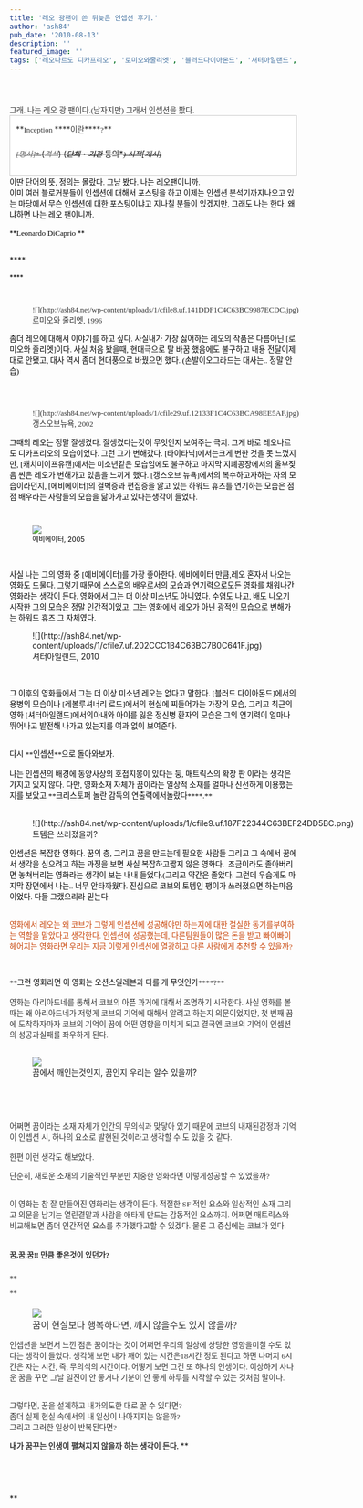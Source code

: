 ```yaml
---
title: '레오 광팬이 쓴 뒤늦은 인셉션 후기.'
author: 'ash84'
pub_date: '2010-08-13'
description: ''
featured_image: ''
tags: ['레오나르도 디카프리오', '로미오와줄리엣', '블러드다이아몬드', '셔터아일랜드', '인셉션', '캐치미이프유캔']
---
```



<font class="Apple-style-span" face="Dotum" size="3"><span class="Apple-style-span" style="LINE-HEIGHT: 26px; FONT-SIZE: 13px">  
</span></font>

  
<div style="LINE-HEIGHT: 2"></div>  
<span style="COLOR: #333333; mso-bidi-font-size: 10.0pt; mso-ascii-font-family: '맑은 고딕'; mso-ascii-theme-font: major-latin; mso-fareast-font-family: '맑은 고딕'; mso-fareast-theme-font: major-latin; mso-hansi-font-family: '맑은 고딕'; mso-hansi-theme-font: major-latin; mso-bidi-font-family: 굴림; mso-font-kerning: 0pt"><span style="FONT-FAMILY: Dotum"><span style="FONT-SIZE: 10pt">그래</span></span><span lang="EN-US"><span style="FONT-FAMILY: Dotum"><span style="FONT-SIZE: 10pt">. </span></span></span><span style="FONT-FAMILY: Dotum"><span style="FONT-SIZE: 10pt">나는 레오 광 팬이다</span></span><span lang="EN-US"><span style="FONT-FAMILY: Dotum"><span style="FONT-SIZE: 10pt">.(</span></span></span><span style="FONT-FAMILY: Dotum"><span style="FONT-SIZE: 10pt">남자지만</span></span><span lang="EN-US"><span style="FONT-FAMILY: Dotum"><span style="FONT-SIZE: 10pt">) </span></span></span><span style="FONT-FAMILY: Dotum"><span style="FONT-SIZE: 10pt">그래서 인셉션을 봤다</span></span><span lang="EN-US"><span style="FONT-FAMILY: Dotum"><span style="FONT-SIZE: 10pt">.</span></span></span></span>

  
<div class="txc-textbox" style="BORDER-BOTTOM: rgb(203,203,203) 1px solid; BORDER-LEFT: rgb(203,203,203) 1px solid; PADDING-BOTTOM: 10px; LINE-HEIGHT: 2; BACKGROUND-COLOR: rgb(255,255,255); PADDING-LEFT: 10px; PADDING-RIGHT: 10px; BORDER-TOP: rgb(203,203,203) 1px solid; BORDER-RIGHT: rgb(203,203,203) 1px solid; PADDING-TOP: 10px">  
<span lang="EN-US" style="COLOR: #333333; mso-bidi-font-size: 10.0pt; mso-ascii-font-family: '맑은 고딕'; mso-ascii-theme-font: major-latin; mso-fareast-font-family: '맑은 고딕'; mso-fareast-theme-font: major-latin; mso-hansi-font-family: '맑은 고딕'; mso-hansi-theme-font: major-latin; mso-bidi-font-family: 굴림; mso-font-kerning: 0pt">**<span style="FONT-FAMILY: Dotum"><span style="FONT-SIZE: 10pt">Inception </span></span>**</span><span style="COLOR: #333333; mso-bidi-font-size: 10.0pt; mso-ascii-font-family: '맑은 고딕'; mso-ascii-theme-font: major-latin; mso-fareast-font-family: '맑은 고딕'; mso-fareast-theme-font: major-latin; mso-hansi-font-family: '맑은 고딕'; mso-hansi-theme-font: major-latin; mso-bidi-font-family: 굴림; mso-font-kerning: 0pt">**<span style="FONT-FAMILY: Dotum"><span style="FONT-SIZE: 10pt">이란</span></span>**<span lang="EN-US">**<span style="FONT-FAMILY: Dotum"><span style="FONT-SIZE: 10pt">?</span></span>**<?xml:namespace prefix = o /?>
</span></span>

  
<span lang="EN-US" style="COLOR: #666666; mso-bidi-font-size: 10.0pt; mso-ascii-font-family: '맑은 고딕'; mso-ascii-theme-font: major-latin; mso-fareast-font-family: '맑은 고딕'; mso-fareast-theme-font: major-latin; mso-hansi-font-family: '맑은 고딕'; mso-hansi-theme-font: major-latin; mso-bidi-font-family: 굴림; mso-font-kerning: 0pt"><s><span style="FONT-FAMILY: Dotum"><span style="FONT-SIZE: 10pt">*[*</span></span></s></span><span style="COLOR: #666666; mso-bidi-font-size: 10.0pt; mso-ascii-font-family: '맑은 고딕'; mso-ascii-theme-font: major-latin; mso-fareast-font-family: '맑은 고딕'; mso-fareast-theme-font: major-latin; mso-hansi-font-family: '맑은 고딕'; mso-hansi-theme-font: major-latin; mso-bidi-font-family: 굴림; mso-font-kerning: 0pt"><s><span style="FONT-FAMILY: Dotum"><span style="FONT-SIZE: 10pt">*명사*</span></span></s><span lang="EN-US"><s><span style="FONT-FAMILY: Dotum"><span style="FONT-SIZE: 10pt">*]*</span></span></s></span></span><span lang="EN-US" style="COLOR: #313131; mso-bidi-font-size: 10.0pt; mso-ascii-font-family: '맑은 고딕'; mso-ascii-theme-font: major-latin; mso-fareast-font-family: '맑은 고딕'; mso-fareast-theme-font: major-latin; mso-hansi-font-family: '맑은 고딕'; mso-hansi-theme-font: major-latin; mso-bidi-font-family: 굴림; mso-font-kerning: 0pt"><s><span style="FONT-FAMILY: Dotum"><span style="FONT-SIZE: 10pt">* *</span></span></s></span><span lang="EN-US" style="COLOR: #666666; mso-bidi-font-size: 10.0pt; mso-ascii-font-family: '맑은 고딕'; mso-ascii-theme-font: major-latin; mso-fareast-font-family: '맑은 고딕'; mso-fareast-theme-font: major-latin; mso-hansi-font-family: '맑은 고딕'; mso-hansi-theme-font: major-latin; mso-bidi-font-family: 굴림; mso-font-kerning: 0pt"><s><span style="FONT-FAMILY: Dotum"><span style="FONT-SIZE: 10pt">*(*</span></span></s></span><span style="COLOR: #666666; mso-bidi-font-size: 10.0pt; mso-ascii-font-family: '맑은 고딕'; mso-ascii-theme-font: major-latin; mso-fareast-font-family: '맑은 고딕'; mso-fareast-theme-font: major-latin; mso-hansi-font-family: '맑은 고딕'; mso-hansi-theme-font: major-latin; mso-bidi-font-family: 굴림; mso-font-kerning: 0pt"><s><span style="FONT-FAMILY: Dotum"><span style="FONT-SIZE: 10pt">*격식*</span></span></s><span lang="EN-US"><s><span style="FONT-FAMILY: Dotum"><span style="FONT-SIZE: 10pt">*)*</span></span></s></span></span><span lang="EN-US" style="COLOR: #313131; mso-bidi-font-size: 10.0pt; mso-ascii-font-family: '맑은 고딕'; mso-ascii-theme-font: major-latin; mso-fareast-font-family: '맑은 고딕'; mso-fareast-theme-font: major-latin; mso-hansi-font-family: '맑은 고딕'; mso-hansi-theme-font: major-latin; mso-bidi-font-family: 굴림; mso-font-kerning: 0pt"><s><span style="FONT-FAMILY: Dotum"><span style="FONT-SIZE: 10pt">* *</span></span></s></span><span lang="EN-US" style="COLOR: black; mso-bidi-font-size: 10.0pt; mso-ascii-font-family: '맑은 고딕'; mso-ascii-theme-font: major-latin; mso-fareast-font-family: '맑은 고딕'; mso-fareast-theme-font: major-latin; mso-hansi-font-family: '맑은 고딕'; mso-hansi-theme-font: major-latin; mso-bidi-font-family: 굴림; mso-font-kerning: 0pt"><s><span style="FONT-FAMILY: Dotum"><span style="FONT-SIZE: 10pt">*(*</span></span></s></span><span style="COLOR: black; mso-bidi-font-size: 10.0pt; mso-ascii-font-family: '맑은 고딕'; mso-ascii-theme-font: major-latin; mso-fareast-font-family: '맑은 고딕'; mso-fareast-theme-font: major-latin; mso-hansi-font-family: '맑은 고딕'; mso-hansi-theme-font: major-latin; mso-bidi-font-family: 굴림; mso-font-kerning: 0pt"><s><span style="FONT-FAMILY: Dotum"><span style="FONT-SIZE: 10pt">*단체*</span></span></s></span><span style="FONT-FAMILY: 'MS Mincho'; COLOR: black; mso-bidi-font-size: 10.0pt; mso-ascii-font-family: '맑은 고딕'; mso-ascii-theme-font: major-latin; mso-bidi-font-family: 'MS Mincho'; mso-font-kerning: 0pt"><s><span style="FONT-FAMILY: Dotum"><span style="FONT-SIZE: 10pt">*・*</span></span></s></span><span style="COLOR: black; mso-bidi-font-size: 10.0pt; mso-ascii-font-family: '맑은 고딕'; mso-ascii-theme-font: major-latin; mso-fareast-font-family: '맑은 고딕'; mso-fareast-theme-font: major-latin; mso-hansi-font-family: '맑은 고딕'; mso-hansi-theme-font: major-latin; mso-bidi-font-family: 돋움; mso-font-kerning: 0pt"><s><span style="FONT-FAMILY: Dotum"><span style="FONT-SIZE: 10pt">*기관*</span></span></s></span><span style="COLOR: black; mso-bidi-font-size: 10.0pt; mso-ascii-font-family: '맑은 고딕'; mso-ascii-theme-font: major-latin; mso-fareast-font-family: '맑은 고딕'; mso-fareast-theme-font: major-latin; mso-hansi-font-family: '맑은 고딕'; mso-hansi-theme-font: major-latin; mso-bidi-font-family: 굴림; mso-font-kerning: 0pt"><s><span style="FONT-FAMILY: Dotum"><span style="FONT-SIZE: 10pt">* 등의*</span></span></s><span lang="EN-US"><s><span style="FONT-FAMILY: Dotum"><span style="FONT-SIZE: 10pt">*) *</span></span></s></span><s><span style="FONT-FAMILY: Dotum"><span style="FONT-SIZE: 10pt">*시작*</span></span></s><span lang="EN-US"><s><span style="FONT-FAMILY: Dotum"><span style="FONT-SIZE: 10pt">*[*</span></span></s></span><s><span style="FONT-FAMILY: Dotum"><span style="FONT-SIZE: 10pt">*개시*</span></span></s><span lang="EN-US"><s><span style="FONT-FAMILY: Dotum"><span style="FONT-SIZE: 10pt">*]*</span></span></s></span></span>

</div>  
<span style="COLOR: black; mso-bidi-font-size: 10.0pt; mso-ascii-font-family: '맑은 고딕'; mso-ascii-theme-font: major-latin; mso-fareast-font-family: '맑은 고딕'; mso-fareast-theme-font: major-latin; mso-hansi-font-family: '맑은 고딕'; mso-hansi-theme-font: major-latin; mso-bidi-font-family: 굴림; mso-font-kerning: 0pt"><span lang="EN-US"></span></span><span lang="EN-US" style="COLOR: #313131; mso-bidi-font-size: 10.0pt; mso-ascii-font-family: '맑은 고딕'; mso-ascii-theme-font: major-latin; mso-fareast-font-family: '맑은 고딕'; mso-fareast-theme-font: major-latin; mso-hansi-font-family: '맑은 고딕'; mso-hansi-theme-font: major-latin; mso-bidi-font-family: 굴림; mso-font-kerning: 0pt"></span>

  
<div style="LINE-HEIGHT: 2"></div>  
<span lang="EN-US" style="COLOR: #313131; mso-bidi-font-size: 10.0pt; mso-ascii-font-family: '맑은 고딕'; mso-ascii-theme-font: major-latin; mso-fareast-font-family: '맑은 고딕'; mso-fareast-theme-font: major-latin; mso-hansi-font-family: '맑은 고딕'; mso-hansi-theme-font: major-latin; mso-bidi-font-family: 굴림; mso-font-kerning: 0pt"><span style="FONT-FAMILY: Dotum"><span style="FONT-SIZE: 10pt"></span></span>

</span>

  
<div style="LINE-HEIGHT: 2"></div>  
<span style="COLOR: black; mso-bidi-font-size: 10.0pt; mso-ascii-font-family: '맑은 고딕'; mso-ascii-theme-font: major-latin; mso-fareast-font-family: '맑은 고딕'; mso-fareast-theme-font: major-latin; mso-hansi-font-family: '맑은 고딕'; mso-hansi-theme-font: major-latin; mso-bidi-font-family: 굴림; mso-font-kerning: 0pt"><span style="FONT-FAMILY: Dotum"><span style="FONT-SIZE: 10pt">이딴 단어의 뜻</span></span><span lang="EN-US"><span style="FONT-FAMILY: Dotum"><span style="FONT-SIZE: 10pt">, </span></span></span><span style="FONT-FAMILY: Dotum"><span style="FONT-SIZE: 10pt">정의는 몰랐다</span></span><span lang="EN-US"><span style="FONT-FAMILY: Dotum"><span style="FONT-SIZE: 10pt">. </span></span></span><span style="FONT-FAMILY: Dotum"><span style="FONT-SIZE: 10pt">그냥 봤다</span></span><span lang="EN-US"><span style="FONT-FAMILY: Dotum"><span style="FONT-SIZE: 10pt">. </span></span></span><span style="FONT-FAMILY: Dotum"><span style="FONT-SIZE: 10pt">나는 레오팬이니까</span></span><span lang="EN-US"><span style="FONT-FAMILY: Dotum"><span style="FONT-SIZE: 10pt">. </span></span></span></span><span lang="EN-US" style="COLOR: #313131; mso-bidi-font-size: 10.0pt; mso-ascii-font-family: '맑은 고딕'; mso-ascii-theme-font: major-latin; mso-fareast-font-family: '맑은 고딕'; mso-fareast-theme-font: major-latin; mso-hansi-font-family: '맑은 고딕'; mso-hansi-theme-font: major-latin; mso-bidi-font-family: 굴림; mso-font-kerning: 0pt"></span>

  
<div style="LINE-HEIGHT: 2"></div>  
<span lang="EN-US" style="COLOR: #313131; mso-bidi-font-size: 10.0pt; mso-ascii-font-family: '맑은 고딕'; mso-ascii-theme-font: major-latin; mso-fareast-font-family: '맑은 고딕'; mso-fareast-theme-font: major-latin; mso-hansi-font-family: '맑은 고딕'; mso-hansi-theme-font: major-latin; mso-bidi-font-family: 굴림; mso-font-kerning: 0pt"><span style="FONT-FAMILY: Dotum"><span style="FONT-SIZE: 10pt"></span></span>

</span>

  
<div style="LINE-HEIGHT: 2"></div>  
<span style="COLOR: black; mso-bidi-font-size: 10.0pt; mso-ascii-font-family: '맑은 고딕'; mso-ascii-theme-font: major-latin; mso-fareast-font-family: '맑은 고딕'; mso-fareast-theme-font: major-latin; mso-hansi-font-family: '맑은 고딕'; mso-hansi-theme-font: major-latin; mso-bidi-font-family: 굴림; mso-font-kerning: 0pt"><span style="FONT-FAMILY: Dotum"><span style="FONT-SIZE: 10pt">이미 여러 블로거분들이 인셉션에 대해서 포스팅을 하고 이제는 인셉션 분석기까지나오고 있는 마당에서 무슨 인셉션에 대한 포스팅이냐고 지나칠 분들이 있겠지만</span></span><span lang="EN-US"><span style="FONT-FAMILY: Dotum"><span style="FONT-SIZE: 10pt">, </span></span></span><span style="FONT-FAMILY: Dotum"><span style="FONT-SIZE: 10pt">그래도 나는 한다</span></span><span lang="EN-US"><span style="FONT-FAMILY: Dotum"><span style="FONT-SIZE: 10pt">. </span></span></span><span style="FONT-FAMILY: Dotum"><span style="FONT-SIZE: 10pt">왜냐하면 나는 레오 팬이니까</span></span><span lang="EN-US"><span style="FONT-FAMILY: Dotum"><span style="FONT-SIZE: 10pt">. </span></span></span></span><span lang="EN-US" style="COLOR: #313131; mso-bidi-font-size: 10.0pt; mso-ascii-font-family: '맑은 고딕'; mso-ascii-theme-font: major-latin; mso-fareast-font-family: '맑은 고딕'; mso-fareast-theme-font: major-latin; mso-hansi-font-family: '맑은 고딕'; mso-hansi-theme-font: major-latin; mso-bidi-font-family: 굴림; mso-font-kerning: 0pt"></span>

  
<div style="LINE-HEIGHT: 2"></div>  
<span lang="EN-US" style="COLOR: #313131; mso-bidi-font-size: 10.0pt; mso-ascii-font-family: '맑은 고딕'; mso-ascii-theme-font: major-latin; mso-fareast-font-family: '맑은 고딕'; mso-fareast-theme-font: major-latin; mso-hansi-font-family: '맑은 고딕'; mso-hansi-theme-font: major-latin; mso-bidi-font-family: 굴림; mso-font-kerning: 0pt"><span style="FONT-FAMILY: Dotum"><span style="FONT-SIZE: 10pt">  </span></span>

</span>

  
<div style="LINE-HEIGHT: 2"></div>  
<span class="apple-style-span"><span lang="EN-US" style="COLOR: black; FONT-SIZE: 9pt">**<span style="FONT-FAMILY: Dotum"><span style="FONT-SIZE: 10pt"><span style="FONT-SIZE: 18pt"><span style="FONT-SIZE: 10pt">Leonardo DiCaprio  
</span></span></span></span>**</span></span>

  
<span class="apple-style-span"><span lang="EN-US" style="COLOR: black; FONT-SIZE: 9pt">**<span style="FONT-FAMILY: Dotum"><span style="FONT-SIZE: 10pt"><span style="FONT-SIZE: 18pt"><span style="FONT-SIZE: 10pt">  
</span></span></span></span>**</span>****</span>

  
<div style="TEXT-ALIGN: center; LINE-HEIGHT: 2"></div>  
<span class="apple-style-span"><span lang="EN-US" style="COLOR: black; FONT-SIZE: 9pt">**<span style="FONT-FAMILY: Dotum"><span style="FONT-SIZE: 10pt"></span></span>**

</span></span>

  
<div style="TEXT-ALIGN: center; LINE-HEIGHT: 2"></div>  
<span lang="EN-US" style="COLOR: #313131; mso-bidi-font-size: 10.0pt; mso-ascii-font-family: '맑은 고딕'; mso-ascii-theme-font: major-latin; mso-fareast-font-family: '맑은 고딕'; mso-fareast-theme-font: major-latin; mso-hansi-font-family: '맑은 고딕'; mso-hansi-theme-font: major-latin; mso-bidi-font-family: 굴림; mso-font-kerning: 0pt"><span style="FONT-FAMILY: Dotum"><span style="FONT-SIZE: 10pt"> <figure class="wp-caption aligncenter" style="width: 600px">![](http://ash84.net/wp-content/uploads/1/cfile8.uf.141DDF1C4C63BC9987ECDC.jpg)<figcaption class="wp-caption-text">로미오와 줄리엣, 1996</figcaption></figure>  
</span></span>

</span>

  
<span style="COLOR: black; mso-bidi-font-size: 10.0pt; mso-ascii-font-family: '맑은 고딕'; mso-ascii-theme-font: major-latin; mso-fareast-font-family: '맑은 고딕'; mso-fareast-theme-font: major-latin; mso-hansi-font-family: '맑은 고딕'; mso-hansi-theme-font: major-latin; mso-bidi-font-family: 굴림; mso-font-kerning: 0pt"><span style="FONT-FAMILY: Dotum"><span style="FONT-SIZE: 10pt">좀더 </span></span><span style="FONT-FAMILY: Dotum"><span style="FONT-SIZE: 10pt">레오에 대해서 이야기를 하고 싶다</span></span><span lang="EN-US"><span style="FONT-FAMILY: Dotum"><span style="FONT-SIZE: 10pt">. </span></span></span><span style="FONT-FAMILY: Dotum"><span style="FONT-SIZE: 10pt">사실내가 가장 싫어하는 레오의 작품은 다름아닌 </span></span><span lang="EN-US"><span style="FONT-FAMILY: Dotum"><span style="FONT-SIZE: 10pt">[</span></span></span><span style="FONT-FAMILY: Dotum"><span style="FONT-SIZE: 10pt">로미오와 줄리엣</span></span><span lang="EN-US"><span style="FONT-FAMILY: Dotum"><span style="FONT-SIZE: 10pt">]</span></span></span><span style="FONT-FAMILY: Dotum"><span style="FONT-SIZE: 10pt">이다</span></span><span lang="EN-US"><span style="FONT-FAMILY: Dotum"><span style="FONT-SIZE: 10pt">. </span></span></span><span style="FONT-FAMILY: Dotum"><span style="FONT-SIZE: 10pt">사실 처음 봤을때</span></span><span lang="EN-US"><span style="FONT-FAMILY: Dotum"><span style="FONT-SIZE: 10pt">, </span></span></span><span style="FONT-FAMILY: Dotum"><span style="FONT-SIZE: 10pt">현대극으로 탈 바꿈 했음에도 불구하고 내용 전달이제대로 안됐고</span></span><span lang="EN-US"><span style="FONT-FAMILY: Dotum"><span style="FONT-SIZE: 10pt">, </span></span></span><span style="FONT-FAMILY: Dotum"><span style="FONT-SIZE: 10pt">대사 역시 좀더 현대풍으로 바꿨으면 했다</span></span><span lang="EN-US"><span style="FONT-FAMILY: Dotum"><span style="FONT-SIZE: 10pt">. (</span></span></span><span style="FONT-FAMILY: Dotum"><span style="FONT-SIZE: 10pt">손발이오그라드는 대사는</span></span><span lang="EN-US"><span style="FONT-FAMILY: Dotum"><span style="FONT-SIZE: 10pt">.. </span></span></span><span style="FONT-FAMILY: Dotum"><span style="FONT-SIZE: 10pt">정말 안습</span></span><span lang="EN-US"><span style="FONT-FAMILY: Dotum"><span style="FONT-SIZE: 10pt">) </span></span></span></span>

  
<div style="LINE-HEIGHT: 2"></div>  
<span lang="EN-US" style="COLOR: black; mso-bidi-font-size: 10.0pt; mso-ascii-font-family: '맑은 고딕'; mso-ascii-theme-font: major-latin; mso-fareast-font-family: '맑은 고딕'; mso-fareast-theme-font: major-latin; mso-hansi-font-family: '맑은 고딕'; mso-hansi-theme-font: major-latin; mso-bidi-font-family: 굴림; mso-font-kerning: 0pt"><span style="FONT-FAMILY: Dotum"><span style="FONT-SIZE: 10pt"> </span></span>

</span>

  
<div style="TEXT-ALIGN: center; LINE-HEIGHT: 2"></div>  
<span lang="EN-US" style="COLOR: #313131; mso-bidi-font-size: 10.0pt; mso-ascii-font-family: '맑은 고딕'; mso-ascii-theme-font: major-latin; mso-fareast-font-family: '맑은 고딕'; mso-fareast-theme-font: major-latin; mso-hansi-font-family: '맑은 고딕'; mso-hansi-theme-font: major-latin; mso-bidi-font-family: 굴림; mso-font-kerning: 0pt"><span style="FONT-FAMILY: Dotum"><span style="FONT-SIZE: 10pt"> <figure class="wp-caption aligncenter" style="width: 500px">![](http://ash84.net/wp-content/uploads/1/cfile29.uf.12133F1C4C63BCA98EE5AF.jpg)<figcaption class="wp-caption-text">갱스오브뉴욕, 2002</figcaption></figure></span></span>

</span>

  
<div style="LINE-HEIGHT: 2"></div>  
<span style="COLOR: black; mso-bidi-font-size: 10.0pt; mso-ascii-font-family: '맑은 고딕'; mso-ascii-theme-font: major-latin; mso-fareast-font-family: '맑은 고딕'; mso-fareast-theme-font: major-latin; mso-hansi-font-family: '맑은 고딕'; mso-hansi-theme-font: major-latin; mso-bidi-font-family: 굴림; mso-font-kerning: 0pt"><span style="FONT-FAMILY: Dotum"><span style="FONT-SIZE: 10pt">  
</span></span></span>

  
<span style="COLOR: black; mso-bidi-font-size: 10.0pt; mso-ascii-font-family: '맑은 고딕'; mso-ascii-theme-font: major-latin; mso-fareast-font-family: '맑은 고딕'; mso-fareast-theme-font: major-latin; mso-hansi-font-family: '맑은 고딕'; mso-hansi-theme-font: major-latin; mso-bidi-font-family: 굴림; mso-font-kerning: 0pt"><span style="FONT-FAMILY: Dotum"><span style="FONT-SIZE: 10pt">그때의 레오는 정말 잘생겼다</span></span><span lang="EN-US"><span style="FONT-FAMILY: Dotum"><span style="FONT-SIZE: 10pt">. </span></span></span><span style="FONT-FAMILY: Dotum"><span style="FONT-SIZE: 10pt">잘생겼다는것이 무엇인지 보여주는 극치</span></span><span lang="EN-US"><span style="FONT-FAMILY: Dotum"><span style="FONT-SIZE: 10pt">. </span></span></span><span style="FONT-FAMILY: Dotum"><span style="FONT-SIZE: 10pt">그게 바로 레오나르도 디카프리오의 모습이었다</span></span><span lang="EN-US"><span style="FONT-FAMILY: Dotum"><span style="FONT-SIZE: 10pt">. </span></span></span><span style="FONT-FAMILY: Dotum"><span style="FONT-SIZE: 10pt">그런 그가 변해갔다</span></span><span lang="EN-US"><span style="FONT-FAMILY: Dotum"><span style="FONT-SIZE: 10pt">. [</span></span></span><span style="FONT-FAMILY: Dotum"><span style="FONT-SIZE: 10pt">타이타닉</span></span><span lang="EN-US"><span style="FONT-FAMILY: Dotum"><span style="FONT-SIZE: 10pt">]</span></span></span><span style="FONT-FAMILY: Dotum"><span style="FONT-SIZE: 10pt">에서는크게 변한 것을 못 느꼈지만</span></span><span lang="EN-US"><span style="FONT-FAMILY: Dotum"><span style="FONT-SIZE: 10pt">, [</span></span></span><span style="FONT-FAMILY: Dotum"><span style="FONT-SIZE: 10pt">캐치미이프유캔</span></span><span lang="EN-US"><span style="FONT-FAMILY: Dotum"><span style="FONT-SIZE: 10pt">]</span></span></span><span style="FONT-FAMILY: Dotum"><span style="FONT-SIZE: 10pt">에서는 미소년같은 모습임에도 불구하고 마지막 지폐공장에서의 울부짖음 씬은 레오가 변해가고 있음을 느끼게 했다</span></span><span lang="EN-US"><span style="FONT-FAMILY: Dotum"><span style="FONT-SIZE: 10pt">. [</span></span></span><span style="FONT-FAMILY: Dotum"><span style="FONT-SIZE: 10pt">갱스오브 뉴욕</span></span><span lang="EN-US"><span style="FONT-FAMILY: Dotum"><span style="FONT-SIZE: 10pt">]</span></span></span><span style="FONT-FAMILY: Dotum"><span style="FONT-SIZE: 10pt">에서의 복수하고자하는 자의 모습이라던지</span></span><span lang="EN-US"><span style="FONT-FAMILY: Dotum"><span style="FONT-SIZE: 10pt">, [</span></span></span><span style="FONT-FAMILY: Dotum"><span style="FONT-SIZE: 10pt">에비에이터</span></span><span lang="EN-US"><span style="FONT-FAMILY: Dotum"><span style="FONT-SIZE: 10pt">]</span></span></span><span style="FONT-FAMILY: Dotum"><span style="FONT-SIZE: 10pt">의 결벽증과 편집증을 앓고 있는 하워드 휴즈를 연기하는 모습은 점점 배우라는 사람들의 모습을 닮아가고 있다는생각이 들었다</span></span><span lang="EN-US"><span style="FONT-FAMILY: Dotum"><span style="FONT-SIZE: 10pt">. </span></span></span></span><span lang="EN-US" style="COLOR: #313131; mso-bidi-font-size: 10.0pt; mso-ascii-font-family: '맑은 고딕'; mso-ascii-theme-font: major-latin; mso-fareast-font-family: '맑은 고딕'; mso-fareast-theme-font: major-latin; mso-hansi-font-family: '맑은 고딕'; mso-hansi-theme-font: major-latin; mso-bidi-font-family: 굴림; mso-font-kerning: 0pt"></span>

  
<div style="LINE-HEIGHT: 2"></div>  
<span lang="EN-US" style="COLOR: #313131; mso-bidi-font-size: 10.0pt; mso-ascii-font-family: '맑은 고딕'; mso-ascii-theme-font: major-latin; mso-fareast-font-family: '맑은 고딕'; mso-fareast-theme-font: major-latin; mso-hansi-font-family: '맑은 고딕'; mso-hansi-theme-font: major-latin; mso-bidi-font-family: 굴림; mso-font-kerning: 0pt"><span style="FONT-FAMILY: Dotum"><span style="FONT-SIZE: 10pt"> </span></span>

</span>

  
<span lang="EN-US" style="COLOR: #313131; mso-bidi-font-size: 10.0pt; mso-ascii-font-family: '맑은 고딕'; mso-ascii-theme-font: major-latin; mso-fareast-font-family: '맑은 고딕'; mso-fareast-theme-font: major-latin; mso-hansi-font-family: '맑은 고딕'; mso-hansi-theme-font: major-latin; mso-bidi-font-family: 굴림; mso-font-kerning: 0pt"><span style="FONT-FAMILY: Dotum"><span style="FONT-SIZE: 10pt"></span></span>

</span><span lang="EN-US" style="COLOR: #313131; mso-bidi-font-size: 10.0pt; mso-ascii-font-family: '맑은 고딕'; mso-ascii-theme-font: major-latin; mso-fareast-font-family: '맑은 고딕'; mso-fareast-theme-font: major-latin; mso-hansi-font-family: '맑은 고딕'; mso-hansi-theme-font: major-latin; mso-bidi-font-family: 굴림; mso-font-kerning: 0pt"><span style="FONT-FAMILY: Dotum"><span style="FONT-SIZE: 10pt"><figure class="wp-caption aligncenter" style="width: 600px">![](http://ash84.net/wp-content/uploads/1/cfile9.uf.19171B364C63BC2C315A6C.jpg)<figcaption class="wp-caption-text">에비에이터, 2005</figcaption></figure></span></span>

</span><span style="COLOR: black; mso-bidi-font-size: 10.0pt; mso-ascii-font-family: '맑은 고딕'; mso-ascii-theme-font: major-latin; mso-fareast-font-family: '맑은 고딕'; mso-fareast-theme-font: major-latin; mso-hansi-font-family: '맑은 고딕'; mso-hansi-theme-font: major-latin; mso-bidi-font-family: 굴림; mso-font-kerning: 0pt"><span style="FONT-FAMILY: Dotum"><span style="FONT-SIZE: 10pt">  
</span></span></span>

  
<span style="COLOR: black; mso-bidi-font-size: 10.0pt; mso-ascii-font-family: '맑은 고딕'; mso-ascii-theme-font: major-latin; mso-fareast-font-family: '맑은 고딕'; mso-fareast-theme-font: major-latin; mso-hansi-font-family: '맑은 고딕'; mso-hansi-theme-font: major-latin; mso-bidi-font-family: 굴림; mso-font-kerning: 0pt"><span style="FONT-FAMILY: Dotum"><span style="FONT-SIZE: 10pt">사실 나는 그의 영화 중 </span></span><span lang="EN-US"><span style="FONT-FAMILY: Dotum"><span style="FONT-SIZE: 10pt">[</span></span></span><span style="FONT-FAMILY: Dotum"><span style="FONT-SIZE: 10pt">에비에이터</span></span><span lang="EN-US"><span style="FONT-FAMILY: Dotum"><span style="FONT-SIZE: 10pt">]</span></span></span><span style="FONT-FAMILY: Dotum"><span style="FONT-SIZE: 10pt">를 가장 좋아한다</span></span><span lang="EN-US"><span style="FONT-FAMILY: Dotum"><span style="FONT-SIZE: 10pt">. </span></span></span><span style="FONT-FAMILY: Dotum"><span style="FONT-SIZE: 10pt">에비에이터 만큼</span></span><span lang="EN-US"><span style="FONT-FAMILY: Dotum"><span style="FONT-SIZE: 10pt">,</span></span></span><span style="FONT-FAMILY: Dotum"><span style="FONT-SIZE: 10pt">레오 혼자서 나오는 영화도 드물다</span></span><span lang="EN-US"><span style="FONT-FAMILY: Dotum"><span style="FONT-SIZE: 10pt">. </span></span></span><span style="FONT-FAMILY: Dotum"><span style="FONT-SIZE: 10pt">그렇기 때문에 스스로의 배우로서의 모습과 연기력으로모든 영화를 채워나간 영화라는 생각이 든다</span></span><span lang="EN-US"><span style="FONT-FAMILY: Dotum"><span style="FONT-SIZE: 10pt">. </span></span></span><span style="FONT-FAMILY: Dotum"><span style="FONT-SIZE: 10pt">영화에서 그는 더 이상 미소년도 아니였다</span></span><span lang="EN-US"><span style="FONT-FAMILY: Dotum"><span style="FONT-SIZE: 10pt">. </span></span></span><span style="FONT-FAMILY: Dotum"><span style="FONT-SIZE: 10pt">수염도 나고</span></span><span lang="EN-US"><span style="FONT-FAMILY: Dotum"><span style="FONT-SIZE: 10pt">, </span></span></span><span style="FONT-FAMILY: Dotum"><span style="FONT-SIZE: 10pt">배도 나오기 시작한 그의 모습은 정말 인간적이었고</span></span><span lang="EN-US"><span style="FONT-FAMILY: Dotum"><span style="FONT-SIZE: 10pt">, </span></span></span><span style="FONT-FAMILY: Dotum"><span style="FONT-SIZE: 10pt">그는 영화에서 레오가 아닌 광적인 모습으로 변해가는 하워드 휴즈 그 자체였다</span></span><span lang="EN-US"><span style="FONT-FAMILY: Dotum"><span style="FONT-SIZE: 10pt">. </span></span></span></span>

  
<span lang="EN-US" style="COLOR: #313131; mso-bidi-font-size: 10.0pt; mso-ascii-font-family: '맑은 고딕'; mso-ascii-theme-font: major-latin; mso-fareast-font-family: '맑은 고딕'; mso-fareast-theme-font: major-latin; mso-hansi-font-family: '맑은 고딕'; mso-hansi-theme-font: major-latin; mso-bidi-font-family: 굴림; mso-font-kerning: 0pt"></span>

  
<div style="LINE-HEIGHT: 2"></div>  
<span lang="EN-US" style="COLOR: #313131; mso-bidi-font-size: 10.0pt; mso-ascii-font-family: '맑은 고딕'; mso-ascii-theme-font: major-latin; mso-fareast-font-family: '맑은 고딕'; mso-fareast-theme-font: major-latin; mso-hansi-font-family: '맑은 고딕'; mso-hansi-theme-font: major-latin; mso-bidi-font-family: 굴림; mso-font-kerning: 0pt"><span style="FONT-FAMILY: Dotum"><span style="FONT-SIZE: 10pt"></span></span>

</span>

<figure class="wp-caption aligncenter" style="width: 500px">![](http://ash84.net/wp-content/uploads/1/cfile7.uf.202CCC1B4C63BC7B0C641F.jpg)<figcaption class="wp-caption-text">셔터아일랜드, 2010</figcaption></figure> <span style="COLOR: black; mso-bidi-font-size: 10.0pt; mso-ascii-font-family: '맑은 고딕'; mso-ascii-theme-font: major-latin; mso-fareast-font-family: '맑은 고딕'; mso-fareast-theme-font: major-latin; mso-hansi-font-family: '맑은 고딕'; mso-hansi-theme-font: major-latin; mso-bidi-font-family: 굴림; mso-font-kerning: 0pt"><span style="FONT-FAMILY: Dotum"><span style="FONT-SIZE: 10pt">  
</span></span></span>

  
<span style="COLOR: black; mso-bidi-font-size: 10.0pt; mso-ascii-font-family: '맑은 고딕'; mso-ascii-theme-font: major-latin; mso-fareast-font-family: '맑은 고딕'; mso-fareast-theme-font: major-latin; mso-hansi-font-family: '맑은 고딕'; mso-hansi-theme-font: major-latin; mso-bidi-font-family: 굴림; mso-font-kerning: 0pt"><span style="FONT-FAMILY: Dotum"><span style="FONT-SIZE: 10pt">그 이후의 영화들에서 그는 더 이상 미소년 레오는 없다고 말한다</span></span><span lang="EN-US"><span style="FONT-FAMILY: Dotum"><span style="FONT-SIZE: 10pt">. [</span></span></span><span style="FONT-FAMILY: Dotum"><span style="FONT-SIZE: 10pt">블러드 다이아몬드</span></span><span lang="EN-US"><span style="FONT-FAMILY: Dotum"><span style="FONT-SIZE: 10pt">]</span></span></span><span style="FONT-FAMILY: Dotum"><span style="FONT-SIZE: 10pt">에서의 용병의 모습이나 </span></span><span lang="EN-US"><span style="FONT-FAMILY: Dotum"><span style="FONT-SIZE: 10pt">[</span></span></span><span style="FONT-FAMILY: Dotum"><span style="FONT-SIZE: 10pt">레볼루셔너리 로드</span></span><span lang="EN-US"><span style="FONT-FAMILY: Dotum"><span style="FONT-SIZE: 10pt">]</span></span></span><span style="FONT-FAMILY: Dotum"><span style="FONT-SIZE: 10pt">에서의 현실에 찌들어가는 가장의 모습</span></span><span lang="EN-US"><span style="FONT-FAMILY: Dotum"><span style="FONT-SIZE: 10pt">, </span></span></span><span style="FONT-FAMILY: Dotum"><span style="FONT-SIZE: 10pt">그리고 최근의 영화 </span></span><span lang="EN-US"><span style="FONT-FAMILY: Dotum"><span style="FONT-SIZE: 10pt">[</span></span></span><span style="FONT-FAMILY: Dotum"><span style="FONT-SIZE: 10pt">셔터아일랜드</span></span><span lang="EN-US"><span style="FONT-FAMILY: Dotum"><span style="FONT-SIZE: 10pt">]</span></span></span><span style="FONT-FAMILY: Dotum"><span style="FONT-SIZE: 10pt">에서의아내와 아이를 잃은 정신병 환자의 모습은 그의 연기력이 얼마나 뛰어나고 발전해 나가고 있는지를 여과 없이 보여준다</span></span><span lang="EN-US"><span style="FONT-FAMILY: Dotum"><span style="FONT-SIZE: 10pt">. </span></span></span></span><span lang="EN-US" style="COLOR: #313131; mso-bidi-font-size: 10.0pt; mso-ascii-font-family: '맑은 고딕'; mso-ascii-theme-font: major-latin; mso-fareast-font-family: '맑은 고딕'; mso-fareast-theme-font: major-latin; mso-hansi-font-family: '맑은 고딕'; mso-hansi-theme-font: major-latin; mso-bidi-font-family: 굴림; mso-font-kerning: 0pt"></span>

  
<div style="LINE-HEIGHT: 2"></div>  
<span lang="EN-US" style="COLOR: #313131; mso-bidi-font-size: 10.0pt; mso-ascii-font-family: '맑은 고딕'; mso-ascii-theme-font: major-latin; mso-fareast-font-family: '맑은 고딕'; mso-fareast-theme-font: major-latin; mso-hansi-font-family: '맑은 고딕'; mso-hansi-theme-font: major-latin; mso-bidi-font-family: 굴림; mso-font-kerning: 0pt"><span style="FONT-FAMILY: Dotum"><span style="FONT-SIZE: 10pt"> </span></span>

</span>

  
<div style="LINE-HEIGHT: 2"></div>  
<span style="COLOR: black; mso-bidi-font-size: 10.0pt; mso-ascii-font-family: '맑은 고딕'; mso-ascii-theme-font: major-latin; mso-fareast-font-family: '맑은 고딕'; mso-fareast-theme-font: major-latin; mso-hansi-font-family: '맑은 고딕'; mso-hansi-theme-font: major-latin; mso-bidi-font-family: 굴림; mso-font-kerning: 0pt"><span style="FONT-FAMILY: Dotum"><span style="FONT-SIZE: 10pt">다시 **인셉션**으로 돌아와보자</span></span><span lang="EN-US"><span style="FONT-FAMILY: Dotum"><span style="FONT-SIZE: 10pt">. </span></span></span></span><span lang="EN-US" style="COLOR: #313131; mso-bidi-font-size: 10.0pt; mso-ascii-font-family: '맑은 고딕'; mso-ascii-theme-font: major-latin; mso-fareast-font-family: '맑은 고딕'; mso-fareast-theme-font: major-latin; mso-hansi-font-family: '맑은 고딕'; mso-hansi-theme-font: major-latin; mso-bidi-font-family: 굴림; mso-font-kerning: 0pt"></span>

  
<div style="LINE-HEIGHT: 2"></div>  
<span lang="EN-US" style="COLOR: #313131; mso-bidi-font-size: 10.0pt; mso-ascii-font-family: '맑은 고딕'; mso-ascii-theme-font: major-latin; mso-fareast-font-family: '맑은 고딕'; mso-fareast-theme-font: major-latin; mso-hansi-font-family: '맑은 고딕'; mso-hansi-theme-font: major-latin; mso-bidi-font-family: 굴림; mso-font-kerning: 0pt"><span style="FONT-FAMILY: Dotum"><span style="FONT-SIZE: 10pt"> </span></span>

</span>

  
<div style="LINE-HEIGHT: 2"></div>  
<span style="COLOR: black; mso-bidi-font-size: 10.0pt; mso-ascii-font-family: '맑은 고딕'; mso-ascii-theme-font: major-latin; mso-fareast-font-family: '맑은 고딕'; mso-fareast-theme-font: major-latin; mso-hansi-font-family: '맑은 고딕'; mso-hansi-theme-font: major-latin; mso-bidi-font-family: 굴림; mso-font-kerning: 0pt"><span style="FONT-FAMILY: Dotum"><span style="FONT-SIZE: 10pt">나는 인셉션의 배경에 동양사상의 호접지몽이 있다는 둥</span></span><span lang="EN-US"><span style="FONT-FAMILY: Dotum"><span style="FONT-SIZE: 10pt">, </span></span></span><span style="FONT-FAMILY: Dotum"><span style="FONT-SIZE: 10pt">매트릭스의 확장 판 이라는 생각은 가지고 있지 않다</span></span><span lang="EN-US"><span style="FONT-FAMILY: Dotum"><span style="FONT-SIZE: 10pt">. </span></span></span><span style="FONT-FAMILY: Dotum"><span style="FONT-SIZE: 10pt">다만</span></span><span lang="EN-US"><span style="FONT-FAMILY: Dotum"><span style="FONT-SIZE: 10pt">, </span></span></span><span style="FONT-FAMILY: Dotum"><span style="FONT-SIZE: 10pt">영화소재 자체가 꿈이라는 일상적 소재를 얼마나 신선하게 이용했는지를 보았고 **크리스토퍼 놀란 감독의 연출력에서놀랐다**</span></span><span lang="EN-US"><span style="FONT-FAMILY: Dotum"><span style="FONT-SIZE: 10pt">**.** </span></span></span></span><span lang="EN-US" style="COLOR: #313131; mso-bidi-font-size: 10.0pt; mso-ascii-font-family: '맑은 고딕'; mso-ascii-theme-font: major-latin; mso-fareast-font-family: '맑은 고딕'; mso-fareast-theme-font: major-latin; mso-hansi-font-family: '맑은 고딕'; mso-hansi-theme-font: major-latin; mso-bidi-font-family: 굴림; mso-font-kerning: 0pt"><span style="FONT-FAMILY: Dotum"><span style="FONT-SIZE: 10pt">  
</span></span>

</span>

  
<div style="LINE-HEIGHT: 2"></div>  
<span style="COLOR: black; mso-bidi-font-size: 10.0pt; mso-ascii-font-family: '맑은 고딕'; mso-ascii-theme-font: major-latin; mso-fareast-font-family: '맑은 고딕'; mso-fareast-theme-font: major-latin; mso-hansi-font-family: '맑은 고딕'; mso-hansi-theme-font: major-latin; mso-bidi-font-family: 굴림; mso-font-kerning: 0pt"><span style="FONT-FAMILY: Dotum"><span style="FONT-SIZE: 10pt"></span></span></span> <figure class="wp-caption aligncenter" style="width: 600px">![](http://ash84.net/wp-content/uploads/1/cfile9.uf.187F22344C63BEF24DD5BC.png)<figcaption class="wp-caption-text">토템은 쓰러졌을까?</figcaption></figure>

  
<span style="COLOR: black; mso-bidi-font-size: 10.0pt; mso-ascii-font-family: '맑은 고딕'; mso-ascii-theme-font: major-latin; mso-fareast-font-family: '맑은 고딕'; mso-fareast-theme-font: major-latin; mso-hansi-font-family: '맑은 고딕'; mso-hansi-theme-font: major-latin; mso-bidi-font-family: 굴림; mso-font-kerning: 0pt"><span style="FONT-FAMILY: Dotum"><span style="FONT-SIZE: 10pt">인셉션은 복잡한 영화다</span></span><span lang="EN-US"><span style="FONT-FAMILY: Dotum"><span style="FONT-SIZE: 10pt">. </span></span></span><span style="FONT-FAMILY: Dotum"><span style="FONT-SIZE: 10pt">꿈의 층</span></span><span lang="EN-US"><span style="FONT-FAMILY: Dotum"><span style="FONT-SIZE: 10pt">, </span></span></span><span style="FONT-FAMILY: Dotum"><span style="FONT-SIZE: 10pt">그리고 꿈을 만드는데 필요한 사람들 그리고 그 속에서 꿈에서 생각을 심으려고 하는 과정을 보면 사실 복잡하고짧지 않은 영화다</span></span><span lang="EN-US"><span style="FONT-FAMILY: Dotum"><span style="FONT-SIZE: 10pt">.  </span></span></span><span style="FONT-FAMILY: Dotum"><span style="FONT-SIZE: 10pt">조금이라도 졸아버리면 놓쳐버리는 영화라는 생각이 보는 내내 들었다</span></span><span lang="EN-US"><span style="FONT-FAMILY: Dotum"><span style="FONT-SIZE: 10pt">.(</span></span></span><span style="FONT-FAMILY: Dotum"><span style="FONT-SIZE: 10pt">그리고 약간은 졸았다</span></span><span lang="EN-US"><span style="FONT-FAMILY: Dotum"><span style="FONT-SIZE: 10pt">. </span></span></span><span style="FONT-FAMILY: Dotum"><span style="FONT-SIZE: 10pt">그런데 우습게도 마지막 장면에서 나는</span></span><span lang="EN-US"><span style="FONT-FAMILY: Dotum"><span style="FONT-SIZE: 10pt">.. </span></span></span><span style="FONT-FAMILY: Dotum"><span style="FONT-SIZE: 10pt">너무 안타까웠다</span></span><span lang="EN-US"><span style="FONT-FAMILY: Dotum"><span style="FONT-SIZE: 10pt">. </span></span></span><span style="FONT-FAMILY: Dotum"><span style="FONT-SIZE: 10pt">진심으로 코브의 토템인 팽이가 쓰러졌으면 하는마음이었다</span></span><span lang="EN-US"><span style="FONT-FAMILY: Dotum"><span style="FONT-SIZE: 10pt">. </span></span></span><span style="FONT-FAMILY: Dotum"><span style="FONT-SIZE: 10pt">다들 그랬으리라 믿는다</span></span><span lang="EN-US"><span style="FONT-FAMILY: Dotum"><span style="FONT-SIZE: 10pt">. </span></span></span></span><span lang="EN-US" style="COLOR: #313131; mso-bidi-font-size: 10.0pt; mso-ascii-font-family: '맑은 고딕'; mso-ascii-theme-font: major-latin; mso-fareast-font-family: '맑은 고딕'; mso-fareast-theme-font: major-latin; mso-hansi-font-family: '맑은 고딕'; mso-hansi-theme-font: major-latin; mso-bidi-font-family: 굴림; mso-font-kerning: 0pt"></span>

  
<div style="LINE-HEIGHT: 2"></div>  
<span lang="EN-US" style="COLOR: #313131; mso-bidi-font-size: 10.0pt; mso-ascii-font-family: '맑은 고딕'; mso-ascii-theme-font: major-latin; mso-fareast-font-family: '맑은 고딕'; mso-fareast-theme-font: major-latin; mso-hansi-font-family: '맑은 고딕'; mso-hansi-theme-font: major-latin; mso-bidi-font-family: 굴림; mso-font-kerning: 0pt"><span style="FONT-FAMILY: Dotum"><span style="FONT-SIZE: 10pt"> </span></span>

</span>

  
<div style="LINE-HEIGHT: 2"></div>  
<span style="FONT-FAMILY: Dotum"><span style="FONT-SIZE: 10pt"><font class="Apple-style-span" color="#c84205">영화에서 레오는 왜 코브가 그렇게 인셉션에 성공해야만 하는지에 대한 절실한 동기를부여하는 역할을 맡았다고 생각한다</font></span></span><span lang="EN-US"><span style="FONT-FAMILY: Dotum"><span style="FONT-SIZE: 10pt"><font class="Apple-style-span" color="#c84205">. </font></span></span></span><span style="FONT-FAMILY: Dotum"><span style="FONT-SIZE: 10pt"><font class="Apple-style-span" color="#c84205">인셉션에 성공했는데</font></span></span><span lang="EN-US"><span style="FONT-FAMILY: Dotum"><span style="FONT-SIZE: 10pt"><font class="Apple-style-span" color="#c84205">, </font></span></span></span><span style="FONT-FAMILY: Dotum"><span style="FONT-SIZE: 10pt"><font class="Apple-style-span" color="#c84205">다른팀원들이 많은 돈을 받고 빠이빠이 헤어지는 영화라면 우리는 지금 이렇게 인셉션에 열광하고 다른 사람에게 추천할 수 있을까</font></span></span><span lang="EN-US"><span style="FONT-FAMILY: Dotum"><span style="FONT-SIZE: 10pt"><font class="Apple-style-span" color="#c84205">?</font></span></span></span>

  
<span style="COLOR: black; mso-bidi-font-size: 10.0pt; mso-ascii-font-family: '맑은 고딕'; mso-ascii-theme-font: major-latin; mso-fareast-font-family: '맑은 고딕'; mso-fareast-theme-font: major-latin; mso-hansi-font-family: '맑은 고딕'; mso-hansi-theme-font: major-latin; mso-bidi-font-family: 굴림; mso-font-kerning: 0pt"><span lang="EN-US"><span style="FONT-FAMILY: Dotum"><span style="FONT-SIZE: 10pt">  
</span></span></span></span>

  
<div style="LINE-HEIGHT: 2"></div>  
<span style="COLOR: black; mso-bidi-font-size: 10.0pt; mso-ascii-font-family: '맑은 고딕'; mso-ascii-theme-font: major-latin; mso-fareast-font-family: '맑은 고딕'; mso-fareast-theme-font: major-latin; mso-hansi-font-family: '맑은 고딕'; mso-hansi-theme-font: major-latin; mso-bidi-font-family: 굴림; mso-font-kerning: 0pt"><span style="FONT-FAMILY: Dotum"><span style="FONT-SIZE: 10pt">**그런 영화라면 이 영화는 오션스일레븐과 다를 게 무엇인가**</span></span><span lang="EN-US"><span style="FONT-FAMILY: Dotum"><span style="FONT-SIZE: 10pt">**?**</span></span></span></span><span lang="EN-US" style="COLOR: #313131; mso-bidi-font-size: 10.0pt; mso-ascii-font-family: '맑은 고딕'; mso-ascii-theme-font: major-latin; mso-fareast-font-family: '맑은 고딕'; mso-fareast-theme-font: major-latin; mso-hansi-font-family: '맑은 고딕'; mso-hansi-theme-font: major-latin; mso-bidi-font-family: 굴림; mso-font-kerning: 0pt"></span>

  
<div style="LINE-HEIGHT: 2"></div>  
<span lang="EN-US" style="COLOR: #313131; mso-bidi-font-size: 10.0pt; mso-ascii-font-family: '맑은 고딕'; mso-ascii-theme-font: major-latin; mso-fareast-font-family: '맑은 고딕'; mso-fareast-theme-font: major-latin; mso-hansi-font-family: '맑은 고딕'; mso-hansi-theme-font: major-latin; mso-bidi-font-family: 굴림; mso-font-kerning: 0pt"><span style="FONT-FAMILY: Dotum"><span style="FONT-SIZE: 10pt"> </span></span>

</span>

  
<div style="LINE-HEIGHT: 2"></div>  
<span style="COLOR: #313131; mso-bidi-font-size: 10.0pt; mso-ascii-font-family: '맑은 고딕'; mso-ascii-theme-font: major-latin; mso-fareast-font-family: '맑은 고딕'; mso-fareast-theme-font: major-latin; mso-hansi-font-family: '맑은 고딕'; mso-hansi-theme-font: major-latin; mso-bidi-font-family: 굴림; mso-font-kerning: 0pt"><span style="FONT-FAMILY: Dotum"><span style="FONT-SIZE: 10pt">영화는 아리아드네를 통해서 코브의 아픈 과거에 대해서 조명하기 시작한다</span></span><span lang="EN-US"><span style="FONT-FAMILY: Dotum"><span style="FONT-SIZE: 10pt">. </span></span></span><span style="FONT-FAMILY: Dotum"><span style="FONT-SIZE: 10pt">사실 영화를 볼 때는 왜 아리아드네가 저렇게 코브의 기억에 대해서 알려고 하는지 의문이었지만</span></span><span lang="EN-US"><span style="FONT-FAMILY: Dotum"><span style="FONT-SIZE: 10pt">, </span></span></span><span style="FONT-FAMILY: Dotum"><span style="FONT-SIZE: 10pt">첫 번째 꿈에 도착하자마자 코브의 기억이 꿈에 어떤 영향을 미치게 되고 결국엔 코브의 기억이 인셉션의 성공과실패를 좌우하게 된다</span></span><span lang="EN-US"><span style="FONT-FAMILY: Dotum"><span style="FONT-SIZE: 10pt">. </span></span></span></span>

  
<div style="LINE-HEIGHT: 2"></div>  
<span lang="EN-US" style="COLOR: #313131; mso-bidi-font-size: 10.0pt; mso-ascii-font-family: '맑은 고딕'; mso-ascii-theme-font: major-latin; mso-fareast-font-family: '맑은 고딕'; mso-fareast-theme-font: major-latin; mso-hansi-font-family: '맑은 고딕'; mso-hansi-theme-font: major-latin; mso-bidi-font-family: 굴림; mso-font-kerning: 0pt"><span style="FONT-FAMILY: Dotum"><span style="FONT-SIZE: 10pt"> </span></span>

</span>

  
<span lang="EN-US" style="COLOR: #313131; mso-bidi-font-size: 10.0pt; mso-ascii-font-family: '맑은 고딕'; mso-ascii-theme-font: major-latin; mso-fareast-font-family: '맑은 고딕'; mso-fareast-theme-font: major-latin; mso-hansi-font-family: '맑은 고딕'; mso-hansi-theme-font: major-latin; mso-bidi-font-family: 굴림; mso-font-kerning: 0pt"><span style="FONT-FAMILY: Dotum"><span style="FONT-SIZE: 10pt"><figure class="wp-caption aligncenter" style="width: 590px">![](http://ash84.net/wp-content/uploads/1/cfile22.uf.1546BA014C63BF881E20EC.jpg)<figcaption class="wp-caption-text">꿈에서 깨인는것인지, 꿈인지 우리는 알수 있을까?</figcaption></figure>  
</span></span>

</span>

  
<span lang="EN-US" style="COLOR: #313131; mso-bidi-font-size: 10.0pt; mso-ascii-font-family: '맑은 고딕'; mso-ascii-theme-font: major-latin; mso-fareast-font-family: '맑은 고딕'; mso-fareast-theme-font: major-latin; mso-hansi-font-family: '맑은 고딕'; mso-hansi-theme-font: major-latin; mso-bidi-font-family: 굴림; mso-font-kerning: 0pt"><span style="FONT-FAMILY: Dotum"><span style="FONT-SIZE: 10pt">  
</span></span>

</span>

  
<div style="LINE-HEIGHT: 2"></div>  
<span style="COLOR: #313131; mso-bidi-font-size: 10.0pt; mso-ascii-font-family: '맑은 고딕'; mso-ascii-theme-font: major-latin; mso-fareast-font-family: '맑은 고딕'; mso-fareast-theme-font: major-latin; mso-hansi-font-family: '맑은 고딕'; mso-hansi-theme-font: major-latin; mso-bidi-font-family: 굴림; mso-font-kerning: 0pt"><span style="FONT-FAMILY: Dotum"><span style="FONT-SIZE: 10pt">어쩌면 꿈이라는 소재 자체가 인간의 무의식과 맞닿아 있기 때문에 코브의 내재된감정과 기억이 인셉션 시</span></span><span lang="EN-US"><span style="FONT-FAMILY: Dotum"><span style="FONT-SIZE: 10pt">, </span></span></span><span style="FONT-FAMILY: Dotum"><span style="FONT-SIZE: 10pt">하나의 요소로 발현된 것이라고 생각할 수 도 있을 것 같다</span></span><span lang="EN-US"><span style="FONT-FAMILY: Dotum"><span style="FONT-SIZE: 10pt">. </span></span></span></span>

  
<div style="LINE-HEIGHT: 2"></div>  
<span lang="EN-US" style="COLOR: #313131; mso-bidi-font-size: 10.0pt; mso-ascii-font-family: '맑은 고딕'; mso-ascii-theme-font: major-latin; mso-fareast-font-family: '맑은 고딕'; mso-fareast-theme-font: major-latin; mso-hansi-font-family: '맑은 고딕'; mso-hansi-theme-font: major-latin; mso-bidi-font-family: 굴림; mso-font-kerning: 0pt"><span style="FONT-FAMILY: Dotum"><span style="FONT-SIZE: 10pt"> </span></span>

</span>

  
<div style="LINE-HEIGHT: 2"></div>  
<span style="COLOR: #313131; mso-bidi-font-size: 10.0pt; mso-ascii-font-family: '맑은 고딕'; mso-ascii-theme-font: major-latin; mso-fareast-font-family: '맑은 고딕'; mso-fareast-theme-font: major-latin; mso-hansi-font-family: '맑은 고딕'; mso-hansi-theme-font: major-latin; mso-bidi-font-family: 굴림; mso-font-kerning: 0pt"><span style="FONT-FAMILY: Dotum"><span style="FONT-SIZE: 10pt">한편 이런 생각도 해보았다</span></span><span lang="EN-US"><span style="FONT-FAMILY: Dotum"><span style="FONT-SIZE: 10pt">.</span></span></span></span>

  
<span style="COLOR: #313131; mso-bidi-font-size: 10.0pt; mso-ascii-font-family: '맑은 고딕'; mso-ascii-theme-font: major-latin; mso-fareast-font-family: '맑은 고딕'; mso-fareast-theme-font: major-latin; mso-hansi-font-family: '맑은 고딕'; mso-hansi-theme-font: major-latin; mso-bidi-font-family: 굴림; mso-font-kerning: 0pt"><span lang="EN-US"><span style="FONT-FAMILY: Dotum"><span style="FONT-SIZE: 10pt"></span></span></span></span><span class="Apple-style-span" style="COLOR: rgb(49,49,49)"><span style="FONT-FAMILY: Dotum"><span style="FONT-SIZE: 10pt">단순히</span></span><span lang="EN-US"><span style="FONT-FAMILY: Dotum"><span style="FONT-SIZE: 10pt">, </span></span></span><span style="FONT-FAMILY: Dotum"><span style="FONT-SIZE: 10pt">새로운 소재의 기술적인 부분만 치중한 영화라면 이렇게성공할 수 있었을까</span></span><span lang="EN-US"><span style="FONT-FAMILY: Dotum"><span style="FONT-SIZE: 10pt">?</span></span></span></span>

  
<div style="LINE-HEIGHT: 2"></div>  
<span lang="EN-US" style="COLOR: #313131; mso-bidi-font-size: 10.0pt; mso-ascii-font-family: '맑은 고딕'; mso-ascii-theme-font: major-latin; mso-fareast-font-family: '맑은 고딕'; mso-fareast-theme-font: major-latin; mso-hansi-font-family: '맑은 고딕'; mso-hansi-theme-font: major-latin; mso-bidi-font-family: 굴림; mso-font-kerning: 0pt"><span style="FONT-FAMILY: Dotum"><span style="FONT-SIZE: 10pt"> </span></span>

</span>

  
<div style="LINE-HEIGHT: 2"></div>  
<span style="COLOR: #313131; mso-bidi-font-size: 10.0pt; mso-ascii-font-family: '맑은 고딕'; mso-ascii-theme-font: major-latin; mso-fareast-font-family: '맑은 고딕'; mso-fareast-theme-font: major-latin; mso-hansi-font-family: '맑은 고딕'; mso-hansi-theme-font: major-latin; mso-bidi-font-family: 굴림; mso-font-kerning: 0pt"><span style="FONT-FAMILY: Dotum"><span style="FONT-SIZE: 10pt">이 영화는 참 잘 만들어진 영화라는 생각이 든다</span></span><span lang="EN-US"><span style="FONT-FAMILY: Dotum"><span style="FONT-SIZE: 10pt">. </span></span></span><span style="FONT-FAMILY: Dotum"><span style="FONT-SIZE: 10pt">적절한</span></span><span lang="EN-US"><span style="FONT-FAMILY: Dotum"><span style="FONT-SIZE: 10pt"> SF </span></span></span><span style="FONT-FAMILY: Dotum"><span style="FONT-SIZE: 10pt">적인 요소와 일상적인 소재 그리고 의문을 남기는 열린결말과 사람을 애타게 만드는 감동적인 요소까지</span></span><span lang="EN-US"><span style="FONT-FAMILY: Dotum"><span style="FONT-SIZE: 10pt">. </span></span></span><span style="FONT-FAMILY: Dotum"><span style="FONT-SIZE: 10pt">어쩌면 매트릭스와 비교해보면 좀더 인간적인 요소를 추가했다고할 수 있겠다</span></span><span lang="EN-US"><span style="FONT-FAMILY: Dotum"><span style="FONT-SIZE: 10pt">. </span></span></span><span style="FONT-FAMILY: Dotum"><span style="FONT-SIZE: 10pt">물론 그 중심에는 코브가 있다</span></span><span lang="EN-US"><span style="FONT-FAMILY: Dotum"><span style="FONT-SIZE: 10pt">.</span></span></span></span>

  
<div style="LINE-HEIGHT: 2"></div>  
<span lang="EN-US" style="COLOR: #313131; mso-bidi-font-size: 10.0pt; mso-ascii-font-family: '맑은 고딕'; mso-ascii-theme-font: major-latin; mso-fareast-font-family: '맑은 고딕'; mso-fareast-theme-font: major-latin; mso-hansi-font-family: '맑은 고딕'; mso-hansi-theme-font: major-latin; mso-bidi-font-family: 굴림; mso-font-kerning: 0pt"><span style="FONT-FAMILY: Dotum"><span style="FONT-SIZE: 10pt"> </span></span>

</span>

  
<font class="Apple-style-span" color="#313131" face="Dotum" size="3"><span class="Apple-style-span" style="LINE-HEIGHT: 26px; FONT-SIZE: 13px">**꿈,꿈,꿈!! 만큼 좋은것이 있던가?**</span></font>

  
<font class="Apple-style-span" color="#313131" face="Dotum" size="3"><span class="Apple-style-span" style="LINE-HEIGHT: 26px; FONT-SIZE: 13px">**  
**</span></font>

  
<font class="Apple-style-span" color="#313131" face="Dotum" size="3"><span class="Apple-style-span" style="LINE-HEIGHT: 26px; FONT-SIZE: 13px"><figure class="wp-caption aligncenter" style="width: 500px">![](http://ash84.net/wp-content/uploads/1/cfile28.uf.191D43204C63C05DC513E7.jpg)<figcaption class="wp-caption-text">꿈이 현실보다 행복하다면, 깨지 않을수도 있지 않을까?</figcaption></figure></span></font>

  
<span style="COLOR: #313131; mso-bidi-font-size: 10.0pt; mso-ascii-font-family: '맑은 고딕'; mso-ascii-theme-font: major-latin; mso-fareast-font-family: '맑은 고딕'; mso-fareast-theme-font: major-latin; mso-hansi-font-family: '맑은 고딕'; mso-hansi-theme-font: major-latin; mso-bidi-font-family: 굴림; mso-font-kerning: 0pt"><span style="FONT-FAMILY: Dotum"><span style="FONT-SIZE: 10pt">인셉션을 보면서 느낀 점은 꿈이라는 것이 어쩌면 우리의 일상에 상당한 영향을미칠 수도 있다는 생각이 들었다</span></span><span lang="EN-US"><span style="FONT-FAMILY: Dotum"><span style="FONT-SIZE: 10pt">. </span></span></span><span style="FONT-FAMILY: Dotum"><span style="FONT-SIZE: 10pt">생각해 보면 내가 깨어 있는 시간은</span></span><span lang="EN-US"><span style="FONT-FAMILY: Dotum"><span style="FONT-SIZE: 10pt">18</span></span></span><span style="FONT-FAMILY: Dotum"><span style="FONT-SIZE: 10pt">시간 정도 된다고 하면 나머지</span></span><span lang="EN-US"><span style="FONT-FAMILY: Dotum"><span style="FONT-SIZE: 10pt"> 6</span></span></span><span style="FONT-FAMILY: Dotum"><span style="FONT-SIZE: 10pt">시간은 자는 시간</span></span><span lang="EN-US"><span style="FONT-FAMILY: Dotum"><span style="FONT-SIZE: 10pt">, </span></span></span><span style="FONT-FAMILY: Dotum"><span style="FONT-SIZE: 10pt">즉</span></span><span lang="EN-US"><span style="FONT-FAMILY: Dotum"><span style="FONT-SIZE: 10pt">, </span></span></span><span style="FONT-FAMILY: Dotum"><span style="FONT-SIZE: 10pt">무의식의 시간이다</span></span><span lang="EN-US"><span style="FONT-FAMILY: Dotum"><span style="FONT-SIZE: 10pt">. </span></span></span><span style="FONT-FAMILY: Dotum"><span style="FONT-SIZE: 10pt">어떻게 보면 그건 또 하나의 인생이다</span></span><span lang="EN-US"><span style="FONT-FAMILY: Dotum"><span style="FONT-SIZE: 10pt">. </span></span></span><span style="FONT-FAMILY: Dotum"><span style="FONT-SIZE: 10pt">이상하게 사나운 꿈을 꾸면 그날 일진이 안 좋거나 기분이 안 좋게 하루를 시작할 수 있는 것처럼 말이다</span></span><span lang="EN-US"><span style="FONT-FAMILY: Dotum"><span style="FONT-SIZE: 10pt">. </span></span></span></span>

  
<div style="LINE-HEIGHT: 2"></div>  
<span lang="EN-US" style="COLOR: #313131; mso-bidi-font-size: 10.0pt; mso-ascii-font-family: '맑은 고딕'; mso-ascii-theme-font: major-latin; mso-fareast-font-family: '맑은 고딕'; mso-fareast-theme-font: major-latin; mso-hansi-font-family: '맑은 고딕'; mso-hansi-theme-font: major-latin; mso-bidi-font-family: 굴림; mso-font-kerning: 0pt"><span style="FONT-FAMILY: Dotum"><span style="FONT-SIZE: 10pt"> </span></span>

</span>

  
<div style="LINE-HEIGHT: 2"></div>  
<span style="COLOR: #313131; mso-bidi-font-size: 10.0pt; mso-ascii-font-family: '맑은 고딕'; mso-ascii-theme-font: major-latin; mso-fareast-font-family: '맑은 고딕'; mso-fareast-theme-font: major-latin; mso-hansi-font-family: '맑은 고딕'; mso-hansi-theme-font: major-latin; mso-bidi-font-family: 굴림; mso-font-kerning: 0pt"><span style="FONT-FAMILY: Dotum"><span style="FONT-SIZE: 10pt">그렇다면</span></span><span lang="EN-US"><span style="FONT-FAMILY: Dotum"><span style="FONT-SIZE: 10pt">, </span></span></span><span style="FONT-FAMILY: Dotum"><span style="FONT-SIZE: 10pt">꿈을 설계하고 내가의도한 대로 꿀 수 있다면</span></span><span lang="EN-US"><span style="FONT-FAMILY: Dotum"><span style="FONT-SIZE: 10pt">?</span></span></span></span>

  
<div style="LINE-HEIGHT: 2"></div>  
<span style="COLOR: #313131; mso-bidi-font-size: 10.0pt; mso-ascii-font-family: '맑은 고딕'; mso-ascii-theme-font: major-latin; mso-fareast-font-family: '맑은 고딕'; mso-fareast-theme-font: major-latin; mso-hansi-font-family: '맑은 고딕'; mso-hansi-theme-font: major-latin; mso-bidi-font-family: 굴림; mso-font-kerning: 0pt"><span style="FONT-FAMILY: Dotum"><span style="FONT-SIZE: 10pt">좀더 실제 현실 속에서의 내 일상이 나아지지는 않을까</span></span><span lang="EN-US"><span style="FONT-FAMILY: Dotum"><span style="FONT-SIZE: 10pt">?</span></span></span></span>

  
<div style="LINE-HEIGHT: 2"></div>  
<span style="COLOR: #313131; mso-bidi-font-size: 10.0pt; mso-ascii-font-family: '맑은 고딕'; mso-ascii-theme-font: major-latin; mso-fareast-font-family: '맑은 고딕'; mso-fareast-theme-font: major-latin; mso-hansi-font-family: '맑은 고딕'; mso-hansi-theme-font: major-latin; mso-bidi-font-family: 굴림; mso-font-kerning: 0pt"><span style="FONT-FAMILY: Dotum"><span style="FONT-SIZE: 10pt">그리고 그러한 일상이 반복된다면</span></span><span lang="EN-US"><span style="FONT-FAMILY: Dotum"><span style="FONT-SIZE: 10pt">? </span></span></span></span>

  
<span style="COLOR: #313131; mso-bidi-font-size: 10.0pt; mso-ascii-font-family: '맑은 고딕'; mso-ascii-theme-font: major-latin; mso-fareast-font-family: '맑은 고딕'; mso-fareast-theme-font: major-latin; mso-hansi-font-family: '맑은 고딕'; mso-hansi-theme-font: major-latin; mso-bidi-font-family: 굴림; mso-font-kerning: 0pt"><span lang="EN-US"><span style="FONT-FAMILY: Dotum"><span style="FONT-SIZE: 10pt"></span></span></span>**<span style="FONT-FAMILY: Dotum"><span style="FONT-SIZE: 10pt">내가 꿈꾸는 인생이 펼쳐지지 않을까 하는 생각이 든다</span></span><span lang="EN-US"><span style="FONT-FAMILY: Dotum"><span style="FONT-SIZE: 10pt">. </span></span></span>**</span>**<span lang="EN-US" style="COLOR: #313131; mso-bidi-font-size: 10.0pt; mso-ascii-font-family: '맑은 고딕'; mso-ascii-theme-font: major-latin; mso-fareast-font-family: '맑은 고딕'; mso-fareast-theme-font: major-latin; mso-hansi-font-family: '맑은 고딕'; mso-hansi-theme-font: major-latin; mso-bidi-font-family: 굴림; mso-font-kerning: 0pt"><span style="FONT-FAMILY: Dotum"><span style="FONT-SIZE: 10pt"> </span></span>

</span><span lang="EN-US" style="COLOR: #313131; mso-bidi-font-size: 10.0pt; mso-ascii-font-family: '맑은 고딕'; mso-ascii-theme-font: major-latin; mso-fareast-font-family: '맑은 고딕'; mso-fareast-theme-font: major-latin; mso-hansi-font-family: '맑은 고딕'; mso-hansi-theme-font: major-latin; mso-bidi-font-family: 굴림; mso-font-kerning: 0pt"><span style="FONT-FAMILY: Dotum"><span style="FONT-SIZE: 10pt"> </span></span>

</span><span lang="EN-US" style="COLOR: #313131; mso-bidi-font-size: 10.0pt; mso-ascii-font-family: '맑은 고딕'; mso-ascii-theme-font: major-latin; mso-fareast-font-family: '맑은 고딕'; mso-fareast-theme-font: major-latin; mso-hansi-font-family: '맑은 고딕'; mso-hansi-theme-font: major-latin; mso-bidi-font-family: 굴림; mso-font-kerning: 0pt"><span style="FONT-FAMILY: Dotum"><span style="FONT-SIZE: 10pt"> </span></span>

</span>**

  
<div style="LINE-HEIGHT: 2"></div>  
<span lang="EN-US" style="mso-bidi-font-size: 10.0pt; mso-ascii-font-family: '맑은 고딕'; mso-ascii-theme-font: major-latin; mso-fareast-font-family: '맑은 고딕'; mso-fareast-theme-font: major-latin; mso-hansi-font-family: '맑은 고딕'; mso-hansi-theme-font: major-latin"><span style="FONT-FAMILY: Dotum"><span style="FONT-SIZE: 10pt"></span></span>

</span>



